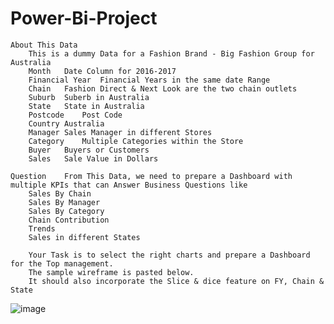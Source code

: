 # Power-Bi-Project

	About This Data		
		This is a dummy Data for a Fashion Brand - Big Fashion Group for Australia 	
		Month	Date Column for 2016-2017
		Financial Year	Financial Years in the same date Range
		Chain	Fashion Direct & Next Look are the two chain outlets
		Suburb	Suberb in Australia
		State	State in Australia
		Postcode	Post Code
		Country	Australia
		Manager	Sales Manager in different Stores
		Category	Multiple Categories within the Store
		Buyer	Buyers or Customers
		Sales	Sale Value in Dollars
			
	Question	From This Data, we need to prepare a Dashboard with multiple KPIs that can Answer Business Questions like 	
		Sales By Chain	
		Sales By Manager	
		Sales By Category	
		Chain Contribution	
		Trends	
		Sales in different States	
			
		Your Task is to select the right charts and prepare a Dashboard for the Top management.	
		The sample wireframe is pasted below.	
		It should also incorporate the Slice & dice feature on FY, Chain & State	
			
![image](https://user-images.githubusercontent.com/112975498/189428074-b4d547be-9b44-4d45-ac42-24808bdcd019.png)
